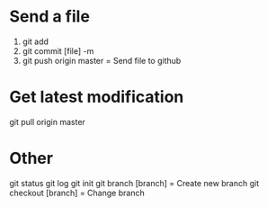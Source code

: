 # Send a file
1. git add
2. git commit [file] -m
3. git push origin master = Send file to github

# Get latest modification
git pull origin master

# Other
git status
git log
git init
git branch [branch] = Create new branch
git checkout [branch] = Change branch

